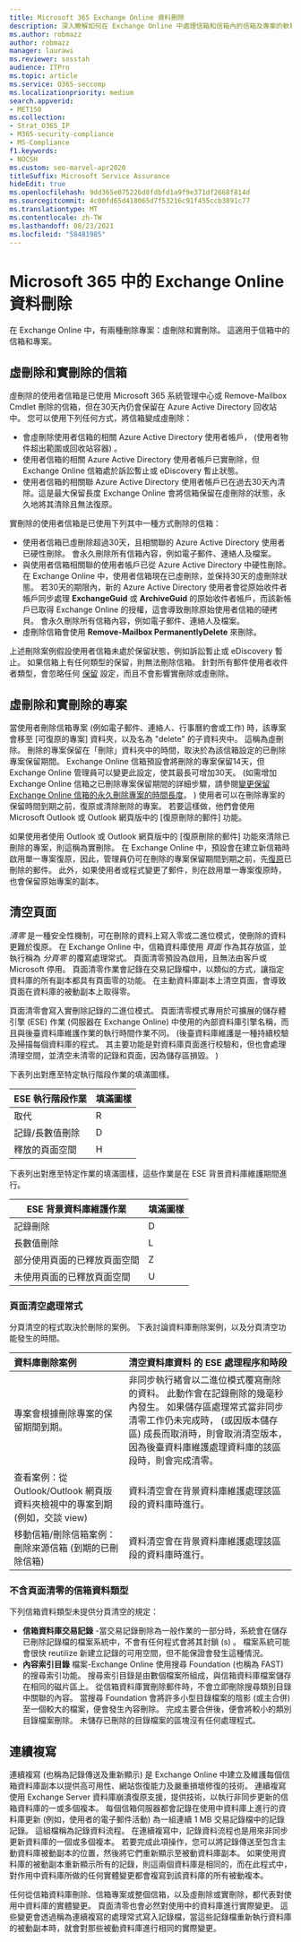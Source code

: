 ```yaml
---
title: Microsoft 365 Exchange Online 資料刪除
description: 深入瞭解如何在 Exchange Online 中處理信箱和信箱內的信箱及專案的軟和硬性資料刪除。
ms.author: robmazz
author: robmazz
manager: laurawi
ms.reviewer: sosstah
audience: ITPro
ms.topic: article
ms.service: O365-seccomp
ms.localizationpriority: medium
search.appverid:
- MET150
ms.collection:
- Strat_O365_IP
- M365-security-compliance
- MS-Compliance
f1.keywords:
- NOCSH
ms.custom: seo-marvel-apr2020
titleSuffix: Microsoft Service Assurance
hideEdit: true
ms.openlocfilehash: 9dd365e075226d8fdbfd1a9f9e371df2668f814d
ms.sourcegitcommit: 4c00fd65d418065d7f53216c91f455ccb3891c77
ms.translationtype: MT
ms.contentlocale: zh-TW
ms.lasthandoff: 08/23/2021
ms.locfileid: "58481985"
---
```

# <a name="exchange-online-data-deletion-in-microsoft-365"></a>Microsoft 365 中的 Exchange Online 資料刪除

在 Exchange Online 中，有兩種刪除專案：虛刪除和實刪除。 這適用于信箱中的信箱和專案。

## <a name="soft-deleted-and-hard-deleted-mailboxes"></a>虛刪除和實刪除的信箱

虛刪除的使用者信箱是已使用 Microsoft 365 系統管理中心或 Remove-Mailbox Cmdlet 刪除的信箱，但在30天內仍會保留在 Azure Active Directory 回收站中。 您可以使用下列任何方式，將信箱變成虛刪除：

- 會虛刪除使用者信箱的相關 Azure Active Directory 使用者帳戶， (使用者物件超出範圍或回收站容器) 。
- 使用者信箱的相關 Azure Active Directory 使用者帳戶已實刪除，但 Exchange Online 信箱處於訴訟暫止或 eDiscovery 暫止狀態。
- 使用者信箱的相關聯 Azure Active Directory 使用者帳戶已在過去30天內清除。這是最大保留長度 Exchange Online 會將信箱保留在虛刪除的狀態，永久地將其清除且無法復原。

實刪除的使用者信箱是已使用下列其中一種方式刪除的信箱：

- 使用者信箱已虛刪除超過30天，且相關聯的 Azure Active Directory 使用者已硬性刪除。 會永久刪除所有信箱內容，例如電子郵件、連絡人及檔案。
- 與使用者信箱相關聯的使用者帳戶已從 Azure Active Directory 中硬性刪除。 在 Exchange Online 中，使用者信箱現在已虛刪除，並保持30天的虛刪除狀態。 若30天的期限內，新的 Azure Active Directory 使用者會從原始收件者帳戶同步處理 **ExchangeGuid** 或 **ArchiveGuid** 的原始收件者帳戶，而該新帳戶已取得 Exchange Online 的授權，這會導致刪除原始使用者信箱的硬拷貝。 會永久刪除所有信箱內容，例如電子郵件、連絡人及檔案。
- 虛刪除信箱會使用 **Remove-Mailbox PermanentlyDelete** 來刪除。

上述刪除案例假設使用者信箱未處於保留狀態，例如訴訟暫止或 eDiscovery 暫止。 如果信箱上有任何類型的保留，則無法刪除信箱。 針對所有郵件使用者收件者類型，會忽略任何 [保留](https://support.office.com/article/manage-legal-investigations-in-office-365-2e5fbe9f-ee4d-4178-8ff8-4356bc1b168e?ui=en-US&rs=en-US&ad=US) 設定，而且不會影響實刪除或虛刪除。

## <a name="soft-deleted-and-hard-deleted-items"></a>虛刪除和實刪除的專案

當使用者刪除信箱專案 (例如電子郵件、連絡人、行事曆約會或工作) 時，該專案會移至 [可復原的專案] 資料夾，以及名為 "delete" 的子資料夾中。 這稱為虛刪除。 刪除的專案保留在「刪除」資料夾中的時間，取決於為該信箱設定的已刪除專案保留期間。 Exchange Online 信箱預設會將刪除的專案保留14天，但 Exchange Online 管理員可以變更此設定，使其最長可增加30天。  (如需增加 Exchange Online 信箱之已刪除專案保留期間的詳細步驟，請參閱[變更保留 Exchange Online 信箱的永久刪除專案的時間長度](/exchange/recipients-in-exchange-online/manage-user-mailboxes/change-deleted-item-retention)。 ) 使用者可以在刪除專案的保留時間到期之前，復原或清除刪除的專案。 若要這樣做，他們會使用 Microsoft Outlook 或 Outlook 網頁版中的 [復原刪除的郵件] 功能。

如果使用者使用 Outlook 或 Outlook 網頁版中的 [復原刪除的郵件] 功能來清除已刪除的專案，則這稱為實刪除。 在 Exchange Online 中，預設會在建立新信箱時啟用單一專案復原，因此，管理員仍可在刪除的專案保留期間到期之前，先[復原](/Exchange/recipients/user-mailboxes/recover-deleted-messages)已刪除的郵件。 此外，如果使用者或程式變更了郵件，則在啟用單一專案復原時，也會保留原始專案的副本。

## <a name="page-zeroing"></a>清空頁面

*清零* 是一種安全性機制，可在刪除的資料上寫入零或二進位模式，使刪除的資料更難於復原。 在 Exchange Online 中，信箱資料庫使用 *頁面* 作為其存放區，並執行稱為 *分頁零* 的覆寫處理常式。 頁面清零預設為啟用，且無法由客戶或 Microsoft 停用。 頁面清零作業會記錄在交易記錄檔中，以類似的方式，讓指定資料庫的所有副本都具有頁面零的功能。 在主動資料庫副本上清空頁面，會導致頁面在資料庫的被動副本上取得零。

頁面清零會寫入實刪除記錄的二進位模式。 頁面清零模式專用於可擴展的儲存體引擎 (ESE) 作業 (伺服器在 Exchange Online) 中使用的內部資料庫引擎名稱，而且與後臺資料庫維護作業的執行時間作業不同。  (後臺資料庫維護是一種持續校驗及掃描每個資料庫的程式。 其主要功能是對資料庫頁面進行校驗和，但也會處理清理空間，並清空未清零的記錄和頁面，因為儲存區損毀。 ) 

下表列出對應至特定執行階段作業的填滿圖樣。

| ESE 執行階段作業   | 填滿圖樣 |
|--------------------------|--------------|
| 取代                  | R            |
| 記錄/長數值刪除 | D            |
| 釋放的頁面空間         | H            |

下表列出對應至特定作業的填滿圖樣，這些作業是在 ESE 背景資料庫維護期間進行。

| ESE 背景資料庫維護作業 | 填滿圖樣 |
|-----------------------------------------------|--------------|
| 記錄刪除                                 | D            |
| 長數值刪除                             | L            |
| 部分使用頁面的已釋放頁面空間       | Z            |
| 未使用頁面的已釋放頁面空間               | U            |

### <a name="page-zeroing-process"></a>頁面清空處理常式

分頁清空的程式取決於刪除的案例。 下表討論資料庫刪除案例，以及分頁清空功能發生的時間。

| 資料庫刪除案例 | 清空資料庫資料 的 ESE 處理程序和時段 |
|:--------------------------|:------------------------------------------------|
| 專案會根據刪除專案的保留期間到期。 | 非同步執行緒會以二進位模式覆寫刪除的資料。 此動作會在記錄刪除的幾毫秒內發生。 如果儲存區處理常式當非同步清零工作仍未完成時， (或因版本儲存區) 成長而取消時，則會取消清空版本，因為後臺資料庫維護處理資料庫的該區段時，則會完成清零。 |
| 查看案例：從 Outlook/Outlook 網頁版資料夾檢視中的專案到期 (例如，交談 view)  | 資料清空會在背景資料庫維護處理該區段的資料庫時進行。 |
| 移動信箱/刪除信箱案例：刪除來源信箱 (到期的已刪除信箱)  | 資料清空會在背景資料庫維護處理該區段的資料庫時進行。 |

### <a name="mailbox-data-types-without-page-zeroing"></a>不含頁面清零的信箱資料類型

下列信箱資料類型未提供分頁清空的規定：

- **信箱資料庫交易記錄** -當交易記錄刪除為一般作業的一部分時，系統會在儲存已刪除記錄檔的檔案系統中，不會有任何程式會將其封鎖 (s) 。 檔案系統可能會很快 reutilize 新建立記錄的可用空間，但不能保證會發生這種情況。
- **內容索引目錄** 檔案-Exchange Online 使用搜尋 Foundation (也稱為 FAST) 的搜尋索引功能。 搜尋索引目錄是由數個檔案所組成，與信箱資料庫檔案儲存在相同的磁片區上。 從信箱資料庫實刪除郵件時，不會立即刪除搜尋類別目錄中關聯的內容。 當搜尋 Foundation 會將許多小型目錄檔案的陰影 (或主合併) 至一個較大的檔案，便會發生內容刪除。 完成主要合併後，便會將較小的類別目錄檔案刪除。 未儲存已刪除的目錄檔案的區塊沒有任何處理程式。

## <a name="continuous-replication"></a>連續複寫

連續複寫 (也稱為記錄傳送及重新顯示) 是 Exchange Online 中建立及維護每個信箱資料庫副本以提供高可用性、網站恢復能力及嚴重損壞修復的技術。 連續複寫使用 Exchange Server 資料庫崩潰復原支援，提供技術，以執行非同步更新的信箱資料庫的一或多個複本。 每個信箱伺服器都會記錄在使用中資料庫上進行的資料庫更新 (例如，使用者的電子郵件活動) 為一組連續 1 MB 交易記錄檔中的記錄記錄。 這組檔稱為記錄資料流程。 在連續複寫中，記錄資料流程也是用來非同步更新資料庫的一個或多個複本。 若要完成此項操作，您可以將記錄傳送至包含主動資料庫被動副本的位置，然後將它們重新顯示至被動資料庫副本。 如果使用資料庫的被動副本重新顯示所有的記錄，則這兩個資料庫是相同的，而在此程式中，對作用中資料庫所做的任何實體變更都會複寫到該資料庫的所有被動複本。

任何從信箱資料庫刪除、信箱專案或整個信箱，以及虛刪除或實刪除，都代表對使用中資料庫的實體變更。 頁面清零也會必然對使用中的資料庫進行實際變更。 這些變更會透過稱為連續複寫的處理常式寫入記錄檔，當這些記錄檔重新執行資料庫的被動副本時，就會對那些被動資料庫進行相同的實際變更。
